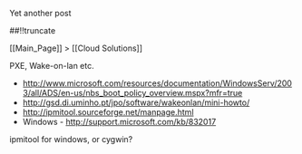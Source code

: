 Yet another post

[meta:author]: <> (Jonas Colmsjo)
[meta:title]: <> (Below-os.md)
[meta:date]: <> (2012-01-01)
[meta:nested:key]: <> (Metadata value)

##!!truncate


[[Main_Page]] > [[Cloud Solutions]]


PXE, Wake-on-lan etc.

* http://www.microsoft.com/resources/documentation/WindowsServ/2003/all/ADS/en-us/nbs_boot_policy_overview.mspx?mfr=true
* http://gsd.di.uminho.pt/jpo/software/wakeonlan/mini-howto/
* http://ipmitool.sourceforge.net/manpage.html
* Windows - http://support.microsoft.com/kb/832017


ipmitool for windows, or cygwin?
